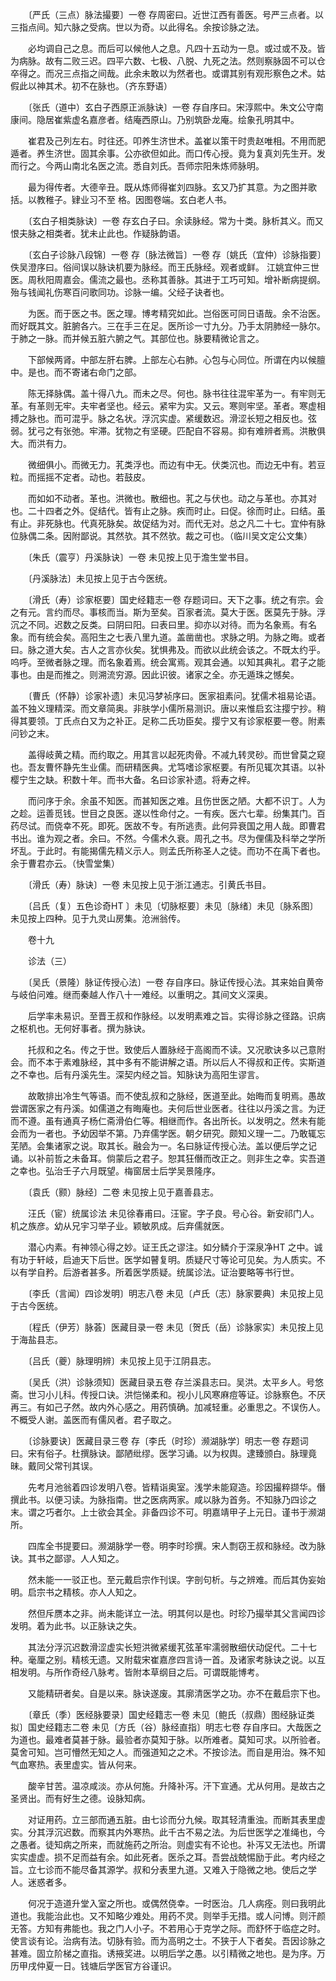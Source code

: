 <!-- { "loadSidebar": true } -->
　　〔严氏（三点）脉法撮要〕一卷 存周密曰。近世江西有善医。号严三点者。以三指点间。知六脉之受病。世以为奇。以此得名。余按诊脉之法。

　　必均调自己之息。而后可以候他人之息。凡四十五动为一息。或过或不及。皆为病脉。故有二败三迟。四平六数、七极、八脱、九死之法。然则察脉固不可以仓卒得之。而况三点指之间哉。此余未敢以为然者也。或谓其别有观形察色之术。姑假此以神其术。初不在脉也。（齐东野语）

　　〔张氏（道中）玄白子西原正派脉诀〕一卷 存自序曰。宋淳熙中。朱文公守南康间。隐居崔紫虚名嘉彦者。结庵西原山。乃别筑卧龙庵。绘象孔明其中。

　　崔君及己列左右。时往还。叩养生济世术。盖崔以策干时贵赵唯相。不用而肥遁者。养生济世。固其余事。公亦欲但如此。而口传心授。竟为复真刘先生开。发而行之。今两山南北名医之流。悉自刘氏。吾师宗阳朱炼师脉明。

　　最为得传者。大德辛丑。既从炼师得崔刘四脉。玄又乃扩其意。为之图并歌括。以教稚子。肄业习不至 格。因图卷端。玄白老人书。

　　〔玄白子相类脉诀〕一卷 存玄白子曰。余读脉经。常为十类。脉析其义。而又恨夫脉之相类者。犹未止此也。作疑脉韵语。

　　〔玄白子诊脉八段锦〕一卷 存〔脉法微旨〕一卷 存〔姚氏（宜仲）诊脉指要〕佚吴澄序曰。俗间误以脉诀机要为脉经。而王氏脉经。观者或鲜。 江姚宜仲三世医。周秋阳周嘉会。儒流之最也。丞称其善脉。其进于工巧可知。增补断病提纲。殆与钱闻礼伤寒百问歌同功。诊脉一编。父经子诀者也。

　　为医。而于医之书。医之理。博考精究如此。岂俗医可同日语哉。余不治医。而好既其文。脏腑各六。三在手三在足。医所诊一寸九分。乃手太阴肺经一脉尔。于肺之一脉。而并候五脏六腑之气。其部位也。脉要精微论言之。

　　下部候两肾。中部左肝右脾。上部左心右肺。心包与心同位。所谓在内以候膻中。是也。而不寄诸右命门之部。

　　陈无择脉偶。盖十得八九。而未之尽。何也。脉书往往混牢革为一。有牢则无革。有革则无牢。夫牢者坚也。经云。紧牢为实。又云。寒则牢坚。革者。寒虚相搏之脉也。而可混乎。脉之名状。浮沉实虚。紧缓数迟。滑涩长短之相反也。弦弱。犹弓之有张弛。牢滞。犹物之有坚硬。匹配自不容易。抑有难辨者焉。洪散俱大。而洪有力。

　　微细俱小。而微无力。芤类浮也。而边有中无。伏类沉也。而边无中有。若豆粒。而摇摇不定者。动也。若鼓皮。

　　而如如不动者。革也。洪微也。散细也。芤之与伏也。动之与革也。亦其对也。二十四者之外。促结代。皆有止之脉。疾而时止。曰促。徐而时止。曰结。虽有止。非死脉也。代真死脉矣。故促结为对。而代无对。总之凡二十七。宜仲有脉位脉偶二条。因附鄙说。其然欤。其不然欤。裁之可也。（临川吴文定公文集）

　　〔朱氏（震亨）丹溪脉诀〕一卷 未见按上见于澹生堂书目。

　　〔丹溪脉法〕未见按上见于古今医统。

　　〔滑氏（寿）诊家枢要〕国史经籍志一卷 存题词曰。天下之事。统之有宗。会之有元。言约而尽。事核而当。斯为至矣。百家者流。莫大于医。医莫先于脉。浮沉之不同。迟数之反类。曰阴曰阳。曰表曰里。抑亦以对待。而为名象焉。有名象。而有统会矣。高阳生之七表八里九道。盖凿凿也。求脉之明。为脉之晦。或者曰。脉之道大矣。古人之言亦伙矣。犹惧弗及。而欲以此统会该之。不既太约乎。呜呼。至微者脉之理。而名象着焉。统会寓焉。观其会通。以知其典礼。君子之能事也。由是而推之。则溯流穷源。因此识彼。诸家之全。亦无遁珠之憾矣。

　　〔曹氏（怀静）诊家补遗〕未见冯梦祯序曰。医家祖素问。犹儒术祖易论语。盖不独义理精深。而文章简奥。非肤学小儒所易测识。唐以来惟启玄注撄宁抄。稍得其要领。丁氏点白又为之补正。足称二氏功臣矣。撄宁又有诊家枢要一卷。附素问钞之末。

　　盖得岐黄之精。而约取之。用其言以起死肉骨。不减九转灵砂。而世曾莫之窥也。吾友曹怀静先生业儒。而研精医典。尤笃嗜诊家枢要。有所见辄次其语。以补樱宁生之缺。积数十年。而书大备。名曰诊家补遗。将寿之梓。

　　而问序于余。余虽不知医。而甚知医之难。且伤世医之陋。大都不识丁。人为之趁。运善觅钱。世目之良医。遂以性命付之。一有疾。医六七辈。纷集其门。百药尽试。而侥幸不死。即死。医故不专。有所逃责。此何异衰国之用人哉。即曹君书出。谁为观之者。余曰。不然。今儒术久衰。周孔之书。尽为俚儒及科举之学所坏乱。于此时。有能揭儒先精义示人。则孟氏所称圣人之徒。而功不在禹下者也。余于曹君亦云。（快雪堂集）

　　〔滑氏（寿）脉诀〕一卷 未见按上见于浙江通志。引黄氏书目。

　　〔吕氏（复）五色诊奇HT 〕未见〔切脉枢要〕未见〔脉绪〕未见〔脉系图〕未见按上四种。见于九灵山房集。沧洲翁传。

　　卷十九

　　诊法（三）

　　〔吴氏（景隆）脉证传授心法〕一卷 存自序曰。脉证传授心法。其来始自黄帝与岐伯问难。继而秦越人作八十一难经。以重明之。其间文义深奥。

　　后学率未易识。至晋王叔和作脉经。以发明素难之旨。实得诊脉之径路。识病之枢机也。无何好事者。撰为脉诀。

　　托叔和之名。传之于世。致使后人置脉经于高阁而不读。又况歌诀多以己意附会。而不本于素难脉经，其中多有不能讲解之语。所以后人不得叔和正传。实斯道之不幸也。后有丹溪先生。深契内经之旨。知脉诀为高阳生谬言。

　　故敢排出冷生气等语。而不使乱叔和之脉经，医道至此。始晦而复明焉。愚故尝谓医家之有丹溪。如儒道之有晦庵也。夫何后世业医者。往往以丹溪之言。为迂而不遵。虽有通真子杨仁斋滑伯仁等。相继而作。各出所长。以发明之。然未有能会而为一者也。予幼因举不第。乃弃儒学医。朝夕研究。颇知义理一二。乃敢辄忘芜陋。会集诸家之说。取其长。融会为一。名曰脉证传授心法。盖以便后学之记诵。以补前哲之未备耳。倘蒙后之君子。恕其狂僭而改正之。则非生之幸。实吾道之幸也。弘治壬子六月既望。梅窗居士后学吴景隆序。

　　〔袁氏（颢）脉经〕二卷 未见按上见于嘉善县志。

　　汪氏（宦）统属诊法 未见徐春甫曰。汪宦。字子良。号心谷。新安祁门人。机之族彦。幼从兄宇习举子业。颖敏夙成。后弃儒就医。

　　潜心内素。有神领心得之妙。证王氏之谬注。如分鳞介于深泉净HT 之中。诚有功于轩岐，启迪天下后世。医学如瞽复明。质疑尺寸等论可见矣。为人质实。不以有学自矜。后游者甚多。所着医学质疑。统属诊法。证治要略等书行世。

　　〔李氏（言闻）四诊发明〕明志八卷 未见〔卢氏（志）脉家要典〕未见按上见于古今医统。

　　〔程氏（伊芳）脉荟〕医藏目录一卷 未见〔贺氏（岳）诊脉家实〕未见按上见于海盐县志。

　　〔吕氏（夔）脉理明辨〕未见按上见于江阴县志。

　　〔吴氏（洪）诊脉须知〕医藏目录五卷 存兰溪县志曰。吴洪。太平乡人。号悠斋。世习小儿科。传授口诀。洪恺悌柔和。视小儿风寒麻痘等证。诊脉察色。不厌再三。有如己子然。故内外心感之。用药慎确。加减轻重。必重思之。不误伤人。不概受人谢。盖医而有儒风者。君子取之。

　　〔诊脉要诀〕医藏目录三卷 存〔李氏（时珍）濒湖脉学〕明志一卷 存题词曰。宋有俗子。杜撰脉诀。鄙陋纰缪。医学习诵。以为权舆。逮臻颁白。脉理竟昧。戴同父常刊其误。

　　先考月池翁着四诊发明八卷。皆精诣奥室。浅学未能窥造。珍因撮粹撷华。僭撰此书。以便习读。为脉指南。世之医病两家。咸以脉为首务。不知脉乃四诊之末。谓之巧者尔。上士欲会其全。非备四诊不可。明嘉靖甲子上元日。谨书于濒湖 所。

　　四库全书提要曰。濒湖脉学一卷。明李时珍撰。宋人剽窃王叔和脉经。改为脉诀。其书之鄙谬。人人知之。

　　然未能一一驳正也。至元戴启宗作刊误。字剖句析。与之辨难。而后其伪妄始明。启宗书之精核。亦人人知之。

　　然但斥赝本之非。尚未能详立一法。明其何以是也。时珍乃撮举其父言闻四诊发明。着为此书。以正脉诀之失。

　　其法分浮沉迟数滑涩虚实长短洪微紧缓芤弦革牢濡弱散细伏动促代。二十七种。毫厘之别。精核无遗。又附载宋崔嘉彦四言诗一首。及诸家考脉诀之说。以互相发明。与所作奇经八脉考。皆附本草纲目之后。可谓既能博考。

　　又能精研者矣。自是以来。脉诀遂废。其廓清医学之功。亦不在戴启宗下也。

　　〔章氏（季）医经脉要录〕国史经籍志一卷 未见〔鲍氏（叔鼎）图经脉证类拟〕国史经籍志二卷 未见〔方氏（谷）脉经直指〕明志七卷 存自序曰。大哉医之为道也。最难者莫甚于脉。最验者亦莫知于脉。以所难者。莫知可求。以所验者。莫舍可知。岂可懵然无知之人。而强道知之之术。不按诊法。而自是用治。殊不知气血寒热。表里虚实。皆从何来。

　　酸辛甘苦。温凉咸淡。亦从何施。升降补泻。汗下宣通。尤从何用。是故古之圣贤出。而有好生之德。设脉知病。

　　对证用药。立三部而通五脏。由七诊而分九候。取其轻清重浊。而断其表里虚实。分其浮沉迟数。而察其内外寒热。此千古不易之法。为后世医学之准绳也，今之愚者。徒知病之所来，而就施药之所治。则虚实有不论也。补泻又无法也。所谓实实虚虚。损不足而益有余。如此死者。医杀之耳。吾尝战兢惕励于此。考内经之旨。立七诊而不能尽备其源学。叔和分表里九道。又难入于隐微之地。使后之学人。迷惑者多。

　　何况于造道升堂入室之所也。或偶然侥幸。一时医治。几人病痊。则曰我明此道也。我能治此也。又不知略少难处。用药不灵。则举手无措。或人问博。则汗颜无答。方知有弗能也。我之门人小子。不若用心于克学之际。而舒怀于临症之时。使言谈有论。治病有法。切脉有验。而为高明之士。不狭于人下者矣。吾因诊脉之甚难。固立阶梯之直指。诱掖奖进。以明后学之愚。以引精微之地也。是为序。万历甲戌仲夏一日。钱塘后学医官方谷谨识。


